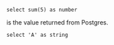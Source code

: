 ```test_query
select sum(5) as number
```

<Value data={data.test_query}/> is the value returned from Postgres.


```test_single_quotes
select 'A' as string
```